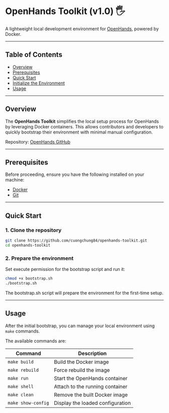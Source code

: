 # OpenHands Toolkit (v1.0) 🖐

A lightweight local development environment for [OpenHands](https://github.com/All-Hands-AI/OpenHands), powered by Docker.

---

## Table of Contents

- [Overview](#overview)
- [Prerequisites](#prerequisites)
- [Quick Start](#quick-start)
- [Initialize the Environment](#initialize-the-environment)
- [Usage](#usage)

---

## Overview

The **OpenHands Toolkit** simplifies the local setup process for OpenHands by leveraging Docker containers. This allows contributors and developers to quickly bootstrap their environment with minimal manual configuration.

Repository: [OpenHands GitHub](https://github.com/All-Hands-AI/OpenHands)

---

## Prerequisites

Before proceeding, ensure you have the following installed on your machine:

- [Docker](https://www.docker.com/get-started)
- [Git](https://git-scm.com/)

---

## Quick Start

### 1. Clone the repository

```bash
git clone https://github.com/cuongchung84/openhands-toolkit.git
cd openhands-toolkit
```

### 2. Prepare the environment

Set execute permission for the bootstrap script and run it:

```bash
chmod +x bootstrap.sh
./bootstrap.sh
```
The bootstrap.sh script will prepare the environment for the first-time setup.

---

## Usage

After the initial bootstrap, you can manage your local environment using `make` commands.

The available commands are:

| Command           | Description                     |
|--------------------|----------------------------------|
| `make build`       | Build the Docker image          |
| `make rebuild`     | Force rebuild the image         |
| `make run`         | Start the OpenHands container   |
| `make shell`       | Attach to the running container |
| `make clean`       | Remove the built Docker image   |
| `make show-config` | Display the loaded configuration |

